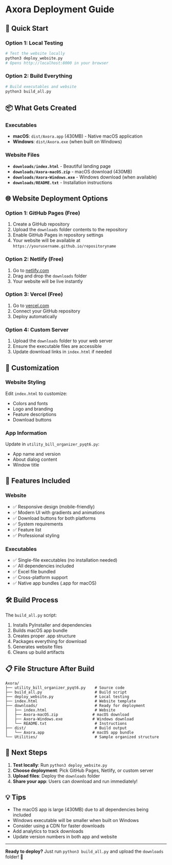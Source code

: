 # Axora Deployment Guide

## 🚀 Quick Start

### Option 1: Local Testing

```bash
# Test the website locally
python3 deploy_website.py
# Opens http://localhost:8000 in your browser
```

### Option 2: Build Everything

```bash
# Build executables and website
python3 build_all.py
```

## 📦 What Gets Created

### Executables

- **macOS**: `dist/Axora.app` (430MB) - Native macOS application
- **Windows**: `dist/Axora.exe` (when built on Windows)

### Website Files

- **`downloads/index.html`** - Beautiful landing page
- **`downloads/Axora-macOS.zip`** - macOS download (430MB)
- **`downloads/Axora-Windows.exe`** - Windows download (when available)
- **`downloads/README.txt`** - Installation instructions

## 🌐 Website Deployment Options

### Option 1: GitHub Pages (Free)

1. Create a GitHub repository
2. Upload the `downloads` folder contents to the repository
3. Enable GitHub Pages in repository settings
4. Your website will be available at `https://yourusername.github.io/repositoryname`

### Option 2: Netlify (Free)

1. Go to [netlify.com](https://netlify.com)
2. Drag and drop the `downloads` folder
3. Your website will be live instantly

### Option 3: Vercel (Free)

1. Go to [vercel.com](https://vercel.com)
2. Connect your GitHub repository
3. Deploy automatically

### Option 4: Custom Server

1. Upload the `downloads` folder to your web server
2. Ensure the executable files are accessible
3. Update download links in `index.html` if needed

## 🔧 Customization

### Website Styling

Edit `index.html` to customize:

- Colors and fonts
- Logo and branding
- Feature descriptions
- Download buttons

### App Information

Update in `utility_bill_organizer_pyqt6.py`:

- App name and version
- About dialog content
- Window title

## 📱 Features Included

### Website

- ✅ Responsive design (mobile-friendly)
- ✅ Modern UI with gradients and animations
- ✅ Download buttons for both platforms
- ✅ System requirements
- ✅ Feature list
- ✅ Professional styling

### Executables

- ✅ Single-file executables (no installation needed)
- ✅ All dependencies included
- ✅ Excel file bundled
- ✅ Cross-platform support
- ✅ Native app bundles (.app for macOS)

## 🛠️ Build Process

The `build_all.py` script:

1. Installs PyInstaller and dependencies
2. Builds macOS app bundle
3. Creates proper .app structure
4. Packages everything for download
5. Generates website files
6. Cleans up build artifacts

## 📋 File Structure After Build

```
Axora/
├── utility_bill_organizer_pyqt6.py    # Source code
├── build_all.py                       # Build script
├── deploy_website.py                  # Local testing
├── index.html                         # Website template
├── downloads/                         # Ready for deployment
│   ├── index.html                     # Website
│   ├── Axora-macOS.zip               # macOS download
│   ├── Axora-Windows.exe             # Windows download
│   └── README.txt                     # Instructions
├── dist/                              # Build output
│   └── Axora.app                     # macOS app bundle
└── Utilities/                         # Sample organized structure
```

## 🎯 Next Steps

1. **Test locally**: Run `python3 deploy_website.py`
2. **Choose deployment**: Pick GitHub Pages, Netlify, or custom server
3. **Upload files**: Deploy the `downloads` folder
4. **Share your app**: Users can download and run immediately!

## 💡 Tips

- The macOS app is large (430MB) due to all dependencies being included
- Windows executable will be smaller when built on Windows
- Consider using a CDN for faster downloads
- Add analytics to track downloads
- Update version numbers in both app and website

---

**Ready to deploy?** Just run `python3 build_all.py` and upload the `downloads` folder! 🚀



